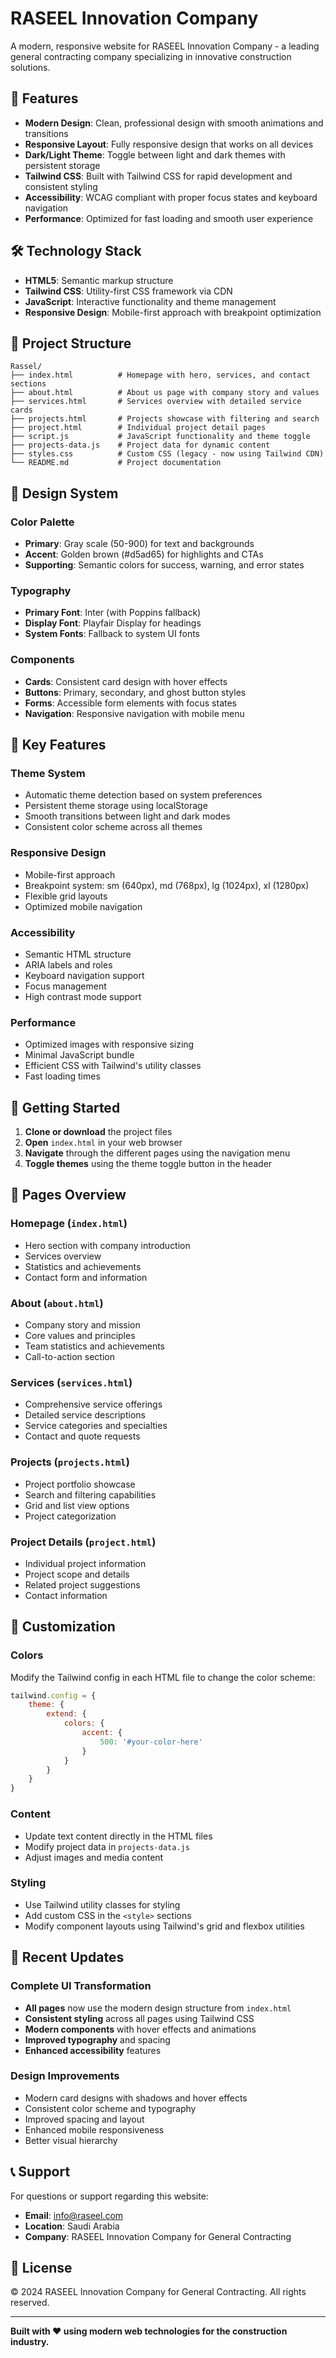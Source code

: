 # RASEEL Innovation Company

A modern, responsive website for RASEEL Innovation Company - a leading general contracting company specializing in innovative construction solutions.

## 🚀 Features

- **Modern Design**: Clean, professional design with smooth animations and transitions
- **Responsive Layout**: Fully responsive design that works on all devices
- **Dark/Light Theme**: Toggle between light and dark themes with persistent storage
- **Tailwind CSS**: Built with Tailwind CSS for rapid development and consistent styling
- **Accessibility**: WCAG compliant with proper focus states and keyboard navigation
- **Performance**: Optimized for fast loading and smooth user experience

## 🛠️ Technology Stack

- **HTML5**: Semantic markup structure
- **Tailwind CSS**: Utility-first CSS framework via CDN
- **JavaScript**: Interactive functionality and theme management
- **Responsive Design**: Mobile-first approach with breakpoint optimization

## 📁 Project Structure

```
Rassel/
├── index.html          # Homepage with hero, services, and contact sections
├── about.html          # About us page with company story and values
├── services.html       # Services overview with detailed service cards
├── projects.html       # Projects showcase with filtering and search
├── project.html        # Individual project detail pages
├── script.js           # JavaScript functionality and theme toggle
├── projects-data.js    # Project data for dynamic content
├── styles.css          # Custom CSS (legacy - now using Tailwind CDN)
└── README.md           # Project documentation
```

## 🎨 Design System

### Color Palette
- **Primary**: Gray scale (50-900) for text and backgrounds
- **Accent**: Golden brown (#d5ad65) for highlights and CTAs
- **Supporting**: Semantic colors for success, warning, and error states

### Typography
- **Primary Font**: Inter (with Poppins fallback)
- **Display Font**: Playfair Display for headings
- **System Fonts**: Fallback to system UI fonts

### Components
- **Cards**: Consistent card design with hover effects
- **Buttons**: Primary, secondary, and ghost button styles
- **Forms**: Accessible form elements with focus states
- **Navigation**: Responsive navigation with mobile menu

## 🔧 Key Features

### Theme System
- Automatic theme detection based on system preferences
- Persistent theme storage using localStorage
- Smooth transitions between light and dark modes
- Consistent color scheme across all themes

### Responsive Design
- Mobile-first approach
- Breakpoint system: sm (640px), md (768px), lg (1024px), xl (1280px)
- Flexible grid layouts
- Optimized mobile navigation

### Accessibility
- Semantic HTML structure
- ARIA labels and roles
- Keyboard navigation support
- Focus management
- High contrast mode support

### Performance
- Optimized images with responsive sizing
- Minimal JavaScript bundle
- Efficient CSS with Tailwind's utility classes
- Fast loading times

## 🚀 Getting Started

1. **Clone or download** the project files
2. **Open** `index.html` in your web browser
3. **Navigate** through the different pages using the navigation menu
4. **Toggle themes** using the theme toggle button in the header

## 📱 Pages Overview

### Homepage (`index.html`)
- Hero section with company introduction
- Services overview
- Statistics and achievements
- Contact form and information

### About (`about.html`)
- Company story and mission
- Core values and principles
- Team statistics and achievements
- Call-to-action section

### Services (`services.html`)
- Comprehensive service offerings
- Detailed service descriptions
- Service categories and specialties
- Contact and quote requests

### Projects (`projects.html`)
- Project portfolio showcase
- Search and filtering capabilities
- Grid and list view options
- Project categorization

### Project Details (`project.html`)
- Individual project information
- Project scope and details
- Related project suggestions
- Contact information

## 🎯 Customization

### Colors
Modify the Tailwind config in each HTML file to change the color scheme:

```javascript
tailwind.config = {
    theme: {
        extend: {
            colors: {
                accent: {
                    500: '#your-color-here'
                }
            }
        }
    }
}
```

### Content
- Update text content directly in the HTML files
- Modify project data in `projects-data.js`
- Adjust images and media content

### Styling
- Use Tailwind utility classes for styling
- Add custom CSS in the `<style>` sections
- Modify component layouts using Tailwind's grid and flexbox utilities

## 🌟 Recent Updates

### Complete UI Transformation
- **All pages** now use the modern design structure from `index.html`
- **Consistent styling** across all pages using Tailwind CSS
- **Modern components** with hover effects and animations
- **Improved typography** and spacing
- **Enhanced accessibility** features

### Design Improvements
- Modern card designs with shadows and hover effects
- Consistent color scheme and typography
- Improved spacing and layout
- Enhanced mobile responsiveness
- Better visual hierarchy

## 📞 Support

For questions or support regarding this website:
- **Email**: info@raseel.com
- **Location**: Saudi Arabia
- **Company**: RASEEL Innovation Company for General Contracting

## 📄 License

© 2024 RASEEL Innovation Company for General Contracting. All rights reserved.

---

**Built with ❤️ using modern web technologies for the construction industry.**
